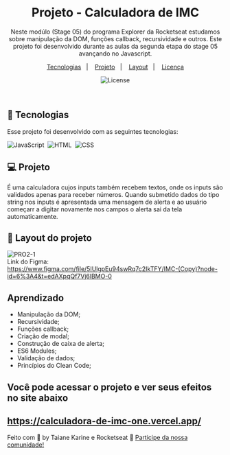 
<h1 align="center"> Projeto - Calculadora de IMC </h1>

<p align="center">
Neste modúlo (Stage 05) do programa Explorer da Rocketseat estudamos sobre manipulação da DOM, funções callback, recursividade e outros.
Este projeto foi desenvolvido durante as aulas da segunda etapa do stage 05 avançando no Javascript.
</p>

<p align="center">
  <a href="#-tecnologias">Tecnologias</a>&nbsp;&nbsp;&nbsp;|&nbsp;&nbsp;&nbsp;
  <a href="#-projeto">Projeto</a>&nbsp;&nbsp;&nbsp;|&nbsp;&nbsp;&nbsp;
  <a href="#-layout">Layout</a>&nbsp;&nbsp;&nbsp;|&nbsp;&nbsp;&nbsp;
  <a href="#memo-licença">Licença</a>
</p>

<p align="center">
  <img alt="License" src="https://img.shields.io/static/v1?label=license&message=MIT&color=49AA26&labelColor=000000">
</p>

<br>

## 🚀 Tecnologias

Esse projeto foi desenvolvido com as seguintes tecnologias:

![JavaScript](https://img.shields.io/badge/-JavaScript-05122A?style=flat&logo=javascript)&nbsp;
![HTML](https://img.shields.io/badge/-HTML-05122A?style=flat&logo=HTML5)&nbsp;
![CSS](https://img.shields.io/badge/-CSS-05122A?style=flat&logo=CSS3&logoColor=1572B6)&nbsp;

## 💻 Projeto

É uma calculadora cujos inputs também recebem textos, onde os inputs são validados apenas para receber números. Quando submetido dados do tipo string nos inputs é apresentada uma mensagem de alerta e ao usuário começarr a digitar novamente nos campos o alerta sai da tela automaticamente.

## 🔖 Layout do projeto

![PRO2-1](https://user-images.githubusercontent.com/94652702/218809524-20df3b07-6f9c-4b83-9921-53157afa50dd.png)
<br>
Link do Figma: 
<br>
https://www.figma.com/file/5IUlgpEu94swRq7c2IkTFY/IMC-(Copy)?node-id=6%3A4&t=edAXpqQf7Vj6lBMO-0
<br>

## Aprendizado

- Manipulação da DOM;
- Recursividade;
- Funções callback;
- Criação de modal;
- Construção de caixa de alerta;
- ES6 Modules;
- Validação de dados;
- Princípios do Clean Code;

## Você pode acessar o projeto e ver seus efeitos no site abaixo
https://calculadora-de-imc-one.vercel.app/
---

Feito com 🧡 by Taiane Karine e Rocketseat :wave: [Participe da nossa comunidade!](https://discord.gg/rocketseat)
